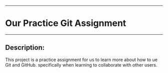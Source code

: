 ___

# Our Practice Git Assignment
___

## Description:

This project is a practice assignment for us to learn more about how to ue Git and GitHub. specifically when learning to collaborate with other users.